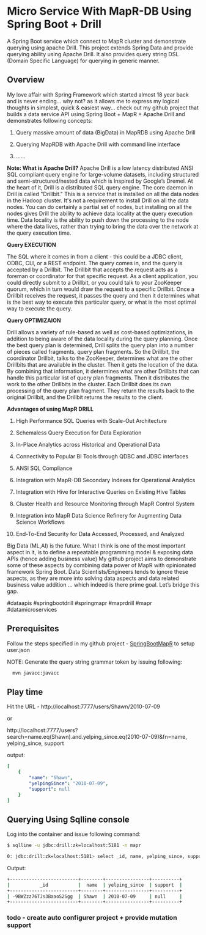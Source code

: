 # Micro Service With MapR-DB Using Spring Boot + Drill

A Spring Boot service which connect to MapR cluster and demonstrate querying using
apache Drill.  This project extends Spring Data and provide querying ability using Apache Drill.
It also provides query string DSL (Domain Specific Language) for querying in generic manner. 
 
 ## Overview
 My love affair with Spring Framework which  started almost 18 year back and is never ending... why not? as it allows me to express my logical thoughts in simplest, quick & easiest way... check out my github project that builds a data service API using Spring Boot + MapR + Apache Drill and demonstrates following concepts:

1. Query massive amount of data (BigData) in MapRDB using Apache Drill

2. Querying MapRDB with Apache Drill with command line interface

3. ......

**Note: What is Apache Drill?** Apache Drill is a low latency distributed ANSI SQL compliant query engine for large-volume datasets, including structured and semi-structured/nested data which is Inspired by Google’s Dremel. At the heart of it, Drill is a distributed SQL query engine. The core daemon in Drill is called "Drillbit." This is a service that is installed on all the data nodes in the Hadoop cluster. It's not a requirement to install Drill on all the data nodes. You can do certainly a partial set of nodes, but installing on all the nodes gives Drill the ability to achieve data locality at the query execution time.
Data locality is the ability to push down the processing to the node where the data lives, rather than trying to bring the data over the network at the query execution time.

**Query EXECUTION**

The SQL where it comes in from a client - this could be a JDBC client, ODBC, CLI, or a REST endpoint. The query comes in, and the query is accepted by a Drillbit. The Drillbit that accepts the request acts as a foreman or coordinator for that specific request. As a client application, you could directly submit to a Drillbit, or you could talk to your ZooKeeper quorum, which in turn would draw the request to a specific Drillbit.
Once a Drillbit receives the request, it passes the query and then it determines what is the best way to execute this particular query, or what is the most optimal way to execute the query.

**Query OPTIMIZAION**

Drill allows a variety of rule-based as well as cost-based optimizations, in addition to being aware of the data locality during the query planning.
Once the best query plan is determined, Drill splits the query plan into a number of pieces called fragments, query plan fragments. So the Drillbit, the coordinator Drillbit, talks to the ZooKeeper, determines what are the other Drillbits that are available in the cluster. Then it gets the location of the data. By combining that information, it determines what are other Drillbits that can handle this particular list of query plan fragments. Then it distributes the work to the other Drillbits in the cluster. Each Drillbit does its own processing of the query plan fragment. They return the results back to the original Drillbit, and the Drillbit returns the results to the client.




**Advantages of using MapR DRILL**

1. High Performance SQL Queries with Scale-Out Architecture

2. Schemaless Query Execution for Data Exploration

3. In-Place Analytics across Historical and Operational Data

4. Connectivity to Popular BI Tools through QDBC and JDBC interfaces

5. ANSI SQL Compliance

6. Integration with MapR-DB Secondary Indexes for Operational Analytics

7. Integration with Hive for Interactive Queries on Existing Hive Tables

8. Cluster Health and Resource Monitoring through MapR Control System

9. Integration into MapR Data Science Refinery for Augmenting Data Science Workflows

10. End-To-End Security for Data Accessed, Processed, and Analyzed

Big Data (ML,AI) is the future. What I think is one of the most important aspect in it, is to define a repeatable programming model & exposing data APIs (hence adding business value) My github project aims to demonstrate some of these aspects by combining data power of MapR with opinionated framework Spring Boot. Data Scientists/Engineers tends to ignore these aspects, as they are more into solving data aspects and data related business value addition ... which indeed is there prime goal. Let’s bridge this gap.

#dataapis #springbootdrill #springmapr #maprdrill #mapr #datamicroservices
 
## Prerequisites
Follow the steps specified in my github project - [SpringBootMapR](https://github.com/mgorav/SpringBootMapR)
to setup user.json

NOTE: Generate the query string grammar token by issuing following:
```bash
  mvn javacc:javacc
```

## Play time

Hit the URL - http://localhost:7777/users/Shawn/2010-07-09

or

http://localhost:7777/users?search=name.eq(Shawn).and.yelping_since.eq(2010-07-09)&fn=name, yelping_since, support

output:

```yaml
[
    {
        "name": "Shawn",
        "yelpingSince": "2010-07-09",
        "support": null
    }
]
```

## Querying Using Sqlline console

Log into the container and issue following command:

```bash
$ sqlline -u jdbc:drill:zk=localhost:5181 -n mapr

0: jdbc:drill:zk=localhost:5181> select _id, name, yelping_since, support from dfs.`/apps/user` where yelping_since = '2010-07-09' and  name = 'Shawn';

```

Output:

```bash
+-------------------------+--------+----------------+----------+
|           _id           |  name  | yelping_since  | support  |
+-------------------------+--------+----------------+----------+
| -9BWZzz76TJs3BaaoS2Sgg  | Shawn  | 2010-07-09     | null     |
+-------------------------+--------+----------------+----------+
```
### todo - create auto configurer project + provide mutation support